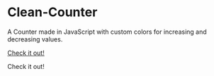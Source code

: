 # Clean-Counter
A Counter made in JavaScript with custom colors for increasing and decreasing values.

<a href="https://clean-counter-6a5d51.netlify.app/"> Check it out! </a>

Check it out!
